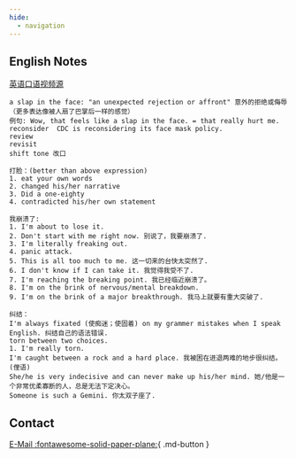 ```yaml
---
hide:
  - navigation
---
```


## English Notes 

[英语口语视频源](https://www.bilibili.com/video/BV1AK411G7uy?p=1&vd_source=4e3b3c52df7c5472145d696af2dbc1fc)

```
a slap in the face: "an unexpected rejection or affront" 意外的拒绝或侮辱（更多表达像被人扇了巴掌后一样的感觉）
例句: Wow, that feels like a slap in the face. = that really hurt me.
reconsider  CDC is reconsidering its face mask policy.
review 
revisit
shift tone 改口

打脸：(better than above expression)
1. eat your own words
2. changed his/her narrative
3. Did a one-eighty
4. contradicted his/her own statement

我崩溃了:
1. I'm about to lose it.
2. Don't start with me right now. 别说了，我要崩溃了.
3. I'm literally freaking out.
4. panic attack.
5. This is all too much to me. 这一切来的台快太突然了.
6. I don't know if I can take it. 我觉得我受不了.
7. I'm reaching the breaking point. 我已经临近崩溃了。
8. I'm on the brink of nervous/mental breakdown.
9. I'm on the brink of a major breakthrough. 我马上就要有重大突破了.

纠结：
I'm always fixated (使痴迷；使固着) on my grammer mistakes when I speak English. 纠结自己的语法错误.
torn between two choices. 
1. I'm really torn.
I'm caught between a rock and a hard place. 我被困在进退两难的地步很纠结。(俚语)
She/he is very indecisive and can never make up his/her mind. 她/他是一个非常优柔寡断的人，总是无法下定决心。
Someone is such a Gemini. 你太双子座了.

```
## Contact
[E-Mail :fontawesome-solid-paper-plane:](mailto:jorel_zhou@outlook.com){ .md-button }